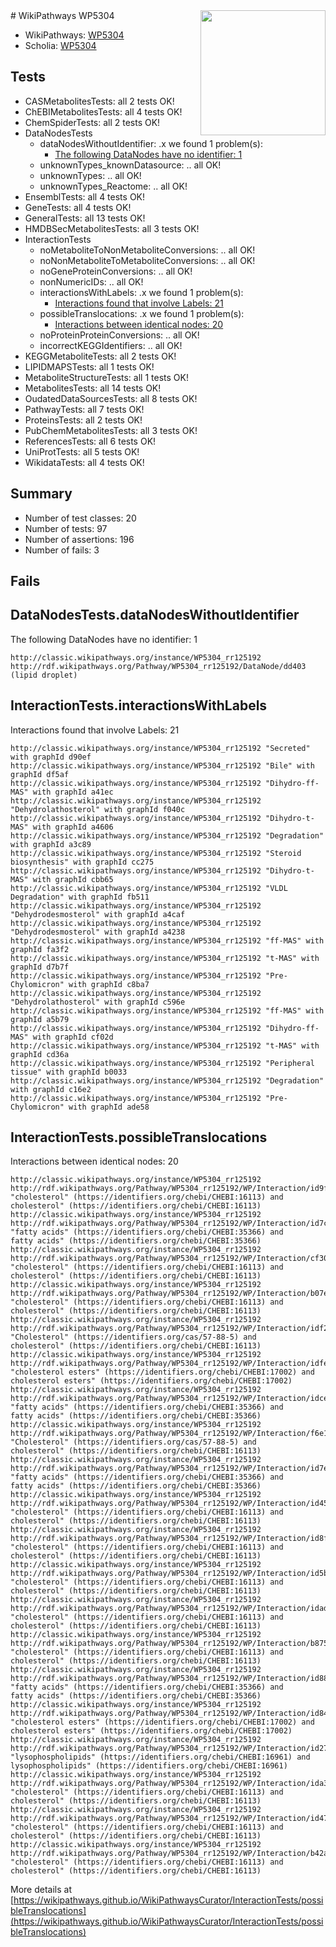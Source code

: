 <img style="float: right; width: 200px" src="https://upload.wikimedia.org/wikipedia/commons/thumb/8/83/Wplogo_with_text_500.png/640px-Wplogo_with_text_500.png" />
# WikiPathways WP5304

* WikiPathways: [WP5304](https://wikipathways.org/pathways/WP5304)
* Scholia: [WP5304](https://scholia.toolforge.org/wikipathways/WP5304)
## Tests
* CASMetabolitesTests: all 2 tests OK!
* ChEBIMetabolitesTests: all 4 tests OK!
* ChemSpiderTests: all 2 tests OK!
* DataNodesTests
    * dataNodesWithoutIdentifier: .x we found 1 problem(s):
        * [The following DataNodes have no identifier: 1](#d2d32fa0)
    * unknownTypes_knownDatasource: .. all OK!
    * unknownTypes: .. all OK!
    * unknownTypes_Reactome: .. all OK!
* EnsemblTests: all 4 tests OK!
* GeneTests: all 4 tests OK!
* GeneralTests: all 13 tests OK!
* HMDBSecMetabolitesTests: all 3 tests OK!
* InteractionTests
    * noMetaboliteToNonMetaboliteConversions: .. all OK!
    * noNonMetaboliteToMetaboliteConversions: .. all OK!
    * noGeneProteinConversions: .. all OK!
    * nonNumericIDs: .. all OK!
    * interactionsWithLabels: .x we found 1 problem(s):
        * [Interactions found that involve Labels: 21](#fe97a8d8)
    * possibleTranslocations: .x we found 1 problem(s):
        * [Interactions between identical nodes: 20](#661ebf09)
    * noProteinProteinConversions: .. all OK!
    * incorrectKEGGIdentifiers: .. all OK!
* KEGGMetaboliteTests: all 2 tests OK!
* LIPIDMAPSTests: all 1 tests OK!
* MetaboliteStructureTests: all 1 tests OK!
* MetabolitesTests: all 14 tests OK!
* OudatedDataSourcesTests: all 8 tests OK!
* PathwayTests: all 7 tests OK!
* ProteinsTests: all 2 tests OK!
* PubChemMetabolitesTests: all 3 tests OK!
* ReferencesTests: all 6 tests OK!
* UniProtTests: all 5 tests OK!
* WikidataTests: all 4 tests OK!


## Summary

* Number of test classes: 20
* Number of tests: 97
* Number of assertions: 196
* Number of fails: 3

## Fails

<a name="d2d32fa0" />

## DataNodesTests.dataNodesWithoutIdentifier

The following DataNodes have no identifier: 1
```
http://classic.wikipathways.org/instance/WP5304_rr125192 http://rdf.wikipathways.org/Pathway/WP5304_rr125192/DataNode/dd403 (lipid droplet)
```

<a name="fe97a8d8" />

## InteractionTests.interactionsWithLabels

Interactions found that involve Labels: 21
```
http://classic.wikipathways.org/instance/WP5304_rr125192 "Secreted" with graphId d90ef
http://classic.wikipathways.org/instance/WP5304_rr125192 "Bile" with graphId df5af
http://classic.wikipathways.org/instance/WP5304_rr125192 "Dihydro-ff-MAS" with graphId a41ec
http://classic.wikipathways.org/instance/WP5304_rr125192 "Dehydrolathosterol" with graphId f040c
http://classic.wikipathways.org/instance/WP5304_rr125192 "Dihydro-t-MAS" with graphId a4606
http://classic.wikipathways.org/instance/WP5304_rr125192 "Degradation" with graphId a3c89
http://classic.wikipathways.org/instance/WP5304_rr125192 "Steroid biosynthesis" with graphId cc275
http://classic.wikipathways.org/instance/WP5304_rr125192 "Dihydro-t-MAS" with graphId cbb65
http://classic.wikipathways.org/instance/WP5304_rr125192 "VLDL Degradation" with graphId fb511
http://classic.wikipathways.org/instance/WP5304_rr125192 "Dehydrodesmosterol" with graphId a4caf
http://classic.wikipathways.org/instance/WP5304_rr125192 "Dehydrodesmosterol" with graphId a4238
http://classic.wikipathways.org/instance/WP5304_rr125192 "ff-MAS" with graphId fa3f2
http://classic.wikipathways.org/instance/WP5304_rr125192 "t-MAS" with graphId d7b7f
http://classic.wikipathways.org/instance/WP5304_rr125192 "Pre-Chylomicron" with graphId c8ba7
http://classic.wikipathways.org/instance/WP5304_rr125192 "Dehydrolathosterol" with graphId c596e
http://classic.wikipathways.org/instance/WP5304_rr125192 "ff-MAS" with graphId a5b79
http://classic.wikipathways.org/instance/WP5304_rr125192 "Dihydro-ff-MAS" with graphId cf02d
http://classic.wikipathways.org/instance/WP5304_rr125192 "t-MAS" with graphId cd36a
http://classic.wikipathways.org/instance/WP5304_rr125192 "Peripheral tissue" with graphId b0033
http://classic.wikipathways.org/instance/WP5304_rr125192 "Degradation" with graphId c16e2
http://classic.wikipathways.org/instance/WP5304_rr125192 "Pre-Chylomicron" with graphId ade58
```

<a name="661ebf09" />

## InteractionTests.possibleTranslocations

Interactions between identical nodes: 20
```
http://classic.wikipathways.org/instance/WP5304_rr125192 http://rdf.wikipathways.org/Pathway/WP5304_rr125192/WP/Interaction/id9f02ae1 "cholesterol" (https://identifiers.org/chebi/CHEBI:16113) and 
cholesterol" (https://identifiers.org/chebi/CHEBI:16113)
http://classic.wikipathways.org/instance/WP5304_rr125192 http://rdf.wikipathways.org/Pathway/WP5304_rr125192/WP/Interaction/id7c9d26e1 "fatty acids" (https://identifiers.org/chebi/CHEBI:35366) and 
fatty acids" (https://identifiers.org/chebi/CHEBI:35366)
http://classic.wikipathways.org/instance/WP5304_rr125192 http://rdf.wikipathways.org/Pathway/WP5304_rr125192/WP/Interaction/cf303 "cholesterol" (https://identifiers.org/chebi/CHEBI:16113) and 
cholesterol" (https://identifiers.org/chebi/CHEBI:16113)
http://classic.wikipathways.org/instance/WP5304_rr125192 http://rdf.wikipathways.org/Pathway/WP5304_rr125192/WP/Interaction/b07e5 "cholesterol" (https://identifiers.org/chebi/CHEBI:16113) and 
cholesterol" (https://identifiers.org/chebi/CHEBI:16113)
http://classic.wikipathways.org/instance/WP5304_rr125192 http://rdf.wikipathways.org/Pathway/WP5304_rr125192/WP/Interaction/idf2dcfcf5 "Cholesterol" (https://identifiers.org/cas/57-88-5) and 
cholesterol" (https://identifiers.org/chebi/CHEBI:16113)
http://classic.wikipathways.org/instance/WP5304_rr125192 http://rdf.wikipathways.org/Pathway/WP5304_rr125192/WP/Interaction/idfec7a06b "cholesterol esters" (https://identifiers.org/chebi/CHEBI:17002) and 
cholesterol esters" (https://identifiers.org/chebi/CHEBI:17002)
http://classic.wikipathways.org/instance/WP5304_rr125192 http://rdf.wikipathways.org/Pathway/WP5304_rr125192/WP/Interaction/idce0527a6 "fatty acids" (https://identifiers.org/chebi/CHEBI:35366) and 
fatty acids" (https://identifiers.org/chebi/CHEBI:35366)
http://classic.wikipathways.org/instance/WP5304_rr125192 http://rdf.wikipathways.org/Pathway/WP5304_rr125192/WP/Interaction/f6e1e "Cholesterol" (https://identifiers.org/cas/57-88-5) and 
cholesterol" (https://identifiers.org/chebi/CHEBI:16113)
http://classic.wikipathways.org/instance/WP5304_rr125192 http://rdf.wikipathways.org/Pathway/WP5304_rr125192/WP/Interaction/id7e771287 "fatty acids" (https://identifiers.org/chebi/CHEBI:35366) and 
fatty acids" (https://identifiers.org/chebi/CHEBI:35366)
http://classic.wikipathways.org/instance/WP5304_rr125192 http://rdf.wikipathways.org/Pathway/WP5304_rr125192/WP/Interaction/id459b6ba9 "cholesterol" (https://identifiers.org/chebi/CHEBI:16113) and 
cholesterol" (https://identifiers.org/chebi/CHEBI:16113)
http://classic.wikipathways.org/instance/WP5304_rr125192 http://rdf.wikipathways.org/Pathway/WP5304_rr125192/WP/Interaction/id8fdc1aa4 "cholesterol" (https://identifiers.org/chebi/CHEBI:16113) and 
cholesterol" (https://identifiers.org/chebi/CHEBI:16113)
http://classic.wikipathways.org/instance/WP5304_rr125192 http://rdf.wikipathways.org/Pathway/WP5304_rr125192/WP/Interaction/id5be0a932 "cholesterol" (https://identifiers.org/chebi/CHEBI:16113) and 
cholesterol" (https://identifiers.org/chebi/CHEBI:16113)
http://classic.wikipathways.org/instance/WP5304_rr125192 http://rdf.wikipathways.org/Pathway/WP5304_rr125192/WP/Interaction/idada8b9e3 "cholesterol" (https://identifiers.org/chebi/CHEBI:16113) and 
cholesterol" (https://identifiers.org/chebi/CHEBI:16113)
http://classic.wikipathways.org/instance/WP5304_rr125192 http://rdf.wikipathways.org/Pathway/WP5304_rr125192/WP/Interaction/b8753 "cholesterol" (https://identifiers.org/chebi/CHEBI:16113) and 
cholesterol" (https://identifiers.org/chebi/CHEBI:16113)
http://classic.wikipathways.org/instance/WP5304_rr125192 http://rdf.wikipathways.org/Pathway/WP5304_rr125192/WP/Interaction/id881db5bd "fatty acids" (https://identifiers.org/chebi/CHEBI:35366) and 
fatty acids" (https://identifiers.org/chebi/CHEBI:35366)
http://classic.wikipathways.org/instance/WP5304_rr125192 http://rdf.wikipathways.org/Pathway/WP5304_rr125192/WP/Interaction/id844b6976 "cholesterol esters" (https://identifiers.org/chebi/CHEBI:17002) and 
cholesterol esters" (https://identifiers.org/chebi/CHEBI:17002)
http://classic.wikipathways.org/instance/WP5304_rr125192 http://rdf.wikipathways.org/Pathway/WP5304_rr125192/WP/Interaction/id2799a7a2 "lysophospholipids" (https://identifiers.org/chebi/CHEBI:16961) and 
lysophospholipids" (https://identifiers.org/chebi/CHEBI:16961)
http://classic.wikipathways.org/instance/WP5304_rr125192 http://rdf.wikipathways.org/Pathway/WP5304_rr125192/WP/Interaction/ida3b2a4d6 "cholesterol" (https://identifiers.org/chebi/CHEBI:16113) and 
cholesterol" (https://identifiers.org/chebi/CHEBI:16113)
http://classic.wikipathways.org/instance/WP5304_rr125192 http://rdf.wikipathways.org/Pathway/WP5304_rr125192/WP/Interaction/id47f4791d "cholesterol" (https://identifiers.org/chebi/CHEBI:16113) and 
cholesterol" (https://identifiers.org/chebi/CHEBI:16113)
http://classic.wikipathways.org/instance/WP5304_rr125192 http://rdf.wikipathways.org/Pathway/WP5304_rr125192/WP/Interaction/b42a7 "cholesterol" (https://identifiers.org/chebi/CHEBI:16113) and 
cholesterol" (https://identifiers.org/chebi/CHEBI:16113)
```

More details at [https://wikipathways.github.io/WikiPathwaysCurator/InteractionTests/possibleTranslocations](https://wikipathways.github.io/WikiPathwaysCurator/InteractionTests/possibleTranslocations)

